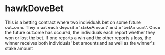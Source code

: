 # hawkDoveBet

This is a betting contract where two individuals bet on some future outcome. They must each deposit a 'stakeAmount' and a 'betAmount'. Once the future outcome has occured, the individuals each report whether they won or lost the bet. If one reports a win and the other reports a loss, the winner receives both individuals' bet amounts and as well as the winner's stake amount. 
